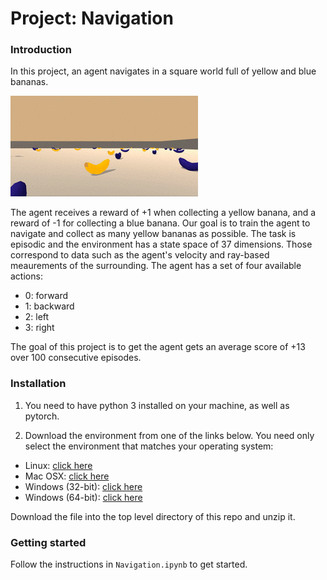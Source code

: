 # Project: Navigation

### Introduction
In this project, an agent navigates in a square world full of yellow and blue bananas. 

![alt text](agent.gif "Agent")

The agent receives a reward of +1 when collecting a yellow banana, and a reward of -1 for collecting a blue banana. Our goal is to train the agent to navigate and collect as many yellow bananas as possible. The task is episodic and the environment has a state space of 37 dimensions. Those correspond to data such as the agent's velocity and ray-based meaurements of the surrounding. The agent has a set of four available actions:

* 0: forward
* 1: backward
* 2: left
* 3: right

The goal of this project is to get the agent gets an average score of +13 over 100 consecutive episodes.

### Installation

1. You need to have python 3 installed on your machine, as well as pytorch.

2. Download the environment from one of the links below. You need only select the environment that matches your operating system:

* Linux: [click here](https://s3-us-west-1.amazonaws.com/udacity-drlnd/P1/Banana/Banana_Linux.zip)
* Mac OSX: [click here](https://s3-us-west-1.amazonaws.com/udacity-drlnd/P1/Banana/Banana.app.zip)
* Windows (32-bit): [click here](https://s3-us-west-1.amazonaws.com/udacity-drlnd/P1/Banana/Banana_Windows_x86.zip)
* Windows (64-bit): [click here](https://s3-us-west-1.amazonaws.com/udacity-drlnd/P1/Banana/Banana_Windows_x86_64.zip)

Download the file into the top level directory of this repo and unzip it.

### Getting started

Follow the instructions in `Navigation.ipynb` to get started.
